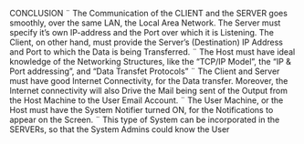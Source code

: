 CONCLUSION 
¨	The Communication of the CLIENT and the SERVER goes smoothly, over the same LAN, the Local Area Network. The Server must specify it’s own IP-address and the Port over which it is Listening. The Client, on other hand, must provide the Server’s (Destination) IP Address and Port to which the Data is being Transferred.
¨	The Host must have ideal knowledge of the Networking Structures, like the “TCP/IP Model”, the “IP & Port addressing”, and “Data Transfet Protocols”
¨	The Client and Server must have good Internet Connectivity, for the Data transfer. Moreover, the Internet connectivity will also Drive the Mail being sent of the Output from the Host Machine to the User Email Account.
¨	The User Machine, or the Host must have the System Notifier turned ON, for the Notifications to appear on the Screen.
¨	This type of System can be incorporated in the SERVERs, so that the System Admins could know the User
